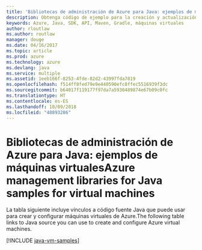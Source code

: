 ```yaml
---
title: 'Bibliotecas de administración de Azure para Java: ejemplos de máquinas virtuales'
description: Obtenga código de ejemplo para la creación y actualización de máquinas virtuales de Azure mediante las bibliotecas de administración de Azure para Java.
keywords: Azure, Java, SDK, API, Maven, Gradle, máquinas virtuales
author: rloutlaw
ms.author: routlaw
manager: douge
ms.date: 04/16/2017
ms.topic: article
ms.prod: azure
ms.technology: azure
ms.devlang: java
ms.service: multiple
ms.assetid: 1eeb166f-8253-4fde-82d2-43997fda7819
ms.openlocfilehash: f514ff8fed79e9e440590efc8ffec5516939f3dc
ms.sourcegitcommit: b64017f119177f97da7a5930489874e67b09c0fc
ms.translationtype: HT
ms.contentlocale: es-ES
ms.lasthandoff: 10/09/2018
ms.locfileid: "48893286"
---
```

# <a name="azure-management-libraries-for-java-samples-for-virtual-machines"></a><span data-ttu-id="727ee-104">Bibliotecas de administración de Azure para Java: ejemplos de máquinas virtuales</span><span class="sxs-lookup"><span data-stu-id="727ee-104">Azure management libraries for Java samples for virtual machines</span></span>

<span data-ttu-id="727ee-105">La tabla siguiente incluye vínculos a código fuente Java que puede usar para crear y configurar máquinas virtuales de Azure.</span><span class="sxs-lookup"><span data-stu-id="727ee-105">The following table links to Java source you can use to create and configure Azure virtual machines.</span></span>

[!INCLUDE [java-vm-samples](includes/java-vm-samples.md)]